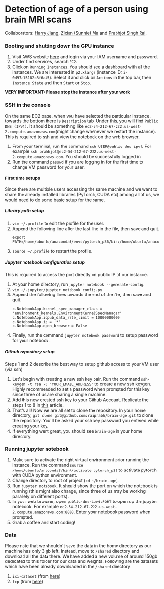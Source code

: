 # Detection of age of a person using brain MRI scans


Collaborators: [Harry Jiang](https://github.com/jxx1998), [Zixian (Sunnie) Ma](https://github.com/zixianma) and [Prabhjot Singh Rai](https://github.com/raiprabh).


### Booting and shutting down the GPU instance

1. Visit AWS website [here](https://oreochip.signin.aws.amazon.com/console) and login via your IAM username and password.
2. Under find services, search `EC2`.
3. Click on `Running Instances`. You should see a dashboard with all the instances. We are interested in `p2.xlarge` (instance ID: `i-0d97a15182c8f6a45`). Select it and click on `Actions` in the top bar, then `Instance State` and then `Start` or `Stop`.

**VERY IMPORTANT: Please stop the instance after your work**

### SSH in the console

On the same EC2 page, when you have selected the particular instance, towards the bottom there is `Description` tab. Under this, you will find `Public DNS (IPv4)`. It should be something like `ec2-54-212-67-222.us-west-2.compute.amazonaws.com`(might change whenever we restart the instance). This is required to ssh and view the notebook on the web browser.

1. From your terminal, run the command `ssh USER@public-dns-ipv4`. For example `ssh prabhjot@ec2-54-212-67-222.us-west-2.compute.amazonaws.com`. You should be successfully logged in.
2. Run the command `passwd` if you are logging in for the first time to change VM password for your user.

#### First time setups

Since there are multiple users accessing the same machine and we want to share the already installed libraries (PyTorch, CUDA etc) among all of us, we would need to do some basic setup for the same.

##### Library path setup
1. `vim ~/.profile` to edit the profile for the user.
2. Append the following line after the last line in the file, then save and quit.
    ```
    export PATH=/home/ubuntu/anaconda3/envs/pytorch_p36/bin:/home/ubuntu/anaconda3/bin/:/home/ubuntu/bin:/home/ubuntu/.local/bin:/home/ubuntu/anaconda3/bin/:/usr/local/cuda/bin:/usr/local/bin:/opt/aws/bin:/usr/local/mpi/bin:/usr/local/cuda/bin:/usr/local/bin:/opt/aws/bin:/home/ubuntu/src/cntk/bin:/usr/local/mpi/bin:/usr/local/cuda/bin:/usr/local/bin:/opt/aws/bin:/usr/local/mpi/bin:/usr/local/sbin:/usr/local/bin:/usr/sbin:/usr/bin:/sbin:/bin:/usr/games:/usr/local/games:/snap/bin:$PATH
    ```
3. `source ~/.profile` to restart the profile.

##### Jupyter notebook configuration setup
This is required to access the port directly on public IP of our instance.

1. At your home directory, run `jupyter notebook --generate-config`.
2. `vim ~/.jupyter/jupyter_notebook_config.py`
3. Append the following lines towards the end of the file, then save and quit.
    ```
    c.NotebookApp.kernel_spec_manager_class = 'environment_kernels.EnvironmentKernelSpecManager'
    c.NotebookApp.iopub_data_rate_limit = 10000000000
    c.NotebookApp.ip = '*'
    c.NotebookApp.open_browser = False
    ```
4. Finally, run the command `jupyter notebook password` to setup password for your notebook.
 

##### Github repository setup

Steps 1 and 2 describe the best way to setup github access to your VM user (via ssh). 

1. Let's begin with creating a new ssh key pair. Run the command `ssh-keygen -t rsa -C "YOUR_EMAIL_ADDRESS"` to create a new ssh keygen. Highly recommended to set a password when prompted for this key since three of us are sharing a single machine.
2. Add this new created ssh key to your Github Account. Replicate the steps 1 to 8 in [this](https://help.github.com/en/enterprise/2.15/user/articles/adding-a-new-ssh-key-to-your-github-account) article.
3. That's all! Now we are all set to clone the repository. In your home directory, `git clone git@github.com:raiprabh/brain-age.git` to clone the repository. You'll be asked your ssh key password you entered while creating your key.
4. If everything went great, you should see `brain-age` in your home directory.

 
### Running jupyter notebook

1. Make sure to activate the right virtual environment prior running the instance. Run the command `source /home/ubuntu/anaconda3/bin//activate pytorch_p36` to activate pytorch with CUDA python environment.
2. Change directory to root of project (`cd ~/brain-age`).
3. Run `jupyter notebook`. It should show the port on which the notebook is running (this might also change, since three of us may be working parallely on different ports).
4. In your web browser, open `public-dns-ipv4:PORT` to open up the jupyter notebook. For example `ec2-54-212-67-222.us-west-2.compute.amazonaws.com:8888`. Enter your notebook password when prompted.
5. Grab a coffee and start coding!

### Data

Please note that we shouldn't save the data in the home directory as our machine has only 3 gb left. Instead, move to `/shared` directory and download all the data there. We have added a new volume of around 150gb dedicated to this folder for our data and weights. Following are the datasets which have been already downloaded in the `/shared` directory

1. `ixi-dataset` (from [here](http://brain-development.org/ixi-dataset/))
2. `fcp` (from [here](http://fcon_1000.projects.nitrc.org/fcpClassic/FcpTable.html))


